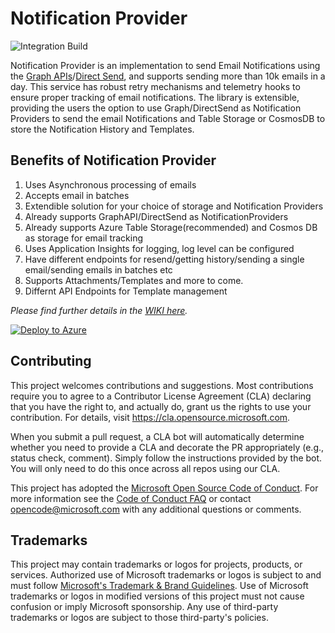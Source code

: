 # Notification Provider
![Integration Build](https://github.com/microsoft/notification-provider/workflows/Integration%20Build/badge.svg)

Notification Provider is an implementation to send Email Notifications using the [Graph APIs](https://docs.microsoft.com/en-us/graph/api/resources/mail-api-overview?view=graph-rest-1.0)/[Direct Send](https://docs.microsoft.com/en-us/exchange/mail-flow-best-practices/how-to-set-up-a-multifunction-device-or-application-to-send-email-using-microsoft-365-or-office-365#option-2-send-mail-directly-from-your-printer-or-application-to-microsoft-365-or-office-365-direct-send), and supports sending more than 10k emails in a day. This service has robust retry mechanisms and telemetry hooks to ensure proper tracking of email notifications. The library is extensible, providing the users the option to use Graph/DirectSend as Notification Providers to send the email Notifications and Table Storage or CosmosDB to store the Notification History and Templates.

## Benefits of Notification Provider
1. Uses Asynchronous processing of emails
2. Accepts email in batches
3. Extendible solution for your choice of storage and Notification Providers
4. Already supports GraphAPI/DirectSend as NotificationProviders
5. Already supports Azure Table Storage(recommended) and Cosmos DB as storage for email tracking
6. Uses Application Insights for logging, log level can be configured
7. Have different endpoints for resend/getting history/sending a single email/sending emails in batches etc
8. Supports Attachments/Templates and more to come.
9. Differnt API Endpoints for Template management

_Please find further details in the [WIKI here](https://github.com/microsoft/notification-provider/wiki/Notification-Provider)._


[![Deploy to Azure](https://aka.ms/deploytoazurebutton)](https://portal.azure.com/#create/Microsoft.Template/uri/https%3A%2F%2Fraw.githubusercontent.com%2Fmicrosoft%2Fnotification-provider%2Fblob%2Fmain%2FNotificationService%2FNotificationService.IaaC%2Fcspnotification.json)

## Contributing
This project welcomes contributions and suggestions.  Most contributions require you to agree to a
Contributor License Agreement (CLA) declaring that you have the right to, and actually do, grant us
the rights to use your contribution. For details, visit https://cla.opensource.microsoft.com.

When you submit a pull request, a CLA bot will automatically determine whether you need to provide
a CLA and decorate the PR appropriately (e.g., status check, comment). Simply follow the instructions
provided by the bot. You will only need to do this once across all repos using our CLA.

This project has adopted the [Microsoft Open Source Code of Conduct](https://opensource.microsoft.com/codeofconduct/).
For more information see the [Code of Conduct FAQ](https://opensource.microsoft.com/codeofconduct/faq/) or
contact [opencode@microsoft.com](mailto:opencode@microsoft.com) with any additional questions or comments.

## Trademarks

This project may contain trademarks or logos for projects, products, or services. Authorized use of Microsoft 
trademarks or logos is subject to and must follow 
[Microsoft's Trademark & Brand Guidelines](https://www.microsoft.com/en-us/legal/intellectualproperty/trademarks/usage/general).
Use of Microsoft trademarks or logos in modified versions of this project must not cause confusion or imply Microsoft sponsorship.
Any use of third-party trademarks or logos are subject to those third-party's policies.

